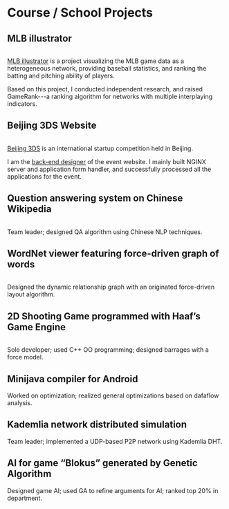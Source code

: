 Course / School Projects
====

## MLB illustrator

<div class="row-fluid">
    <div class="span12">
        <div class="span3">
            <a href="{{ref:images/mlbi_large.png}}"><img class="" title="" src="{{ref:images/mlbi_large.png}}" /></a>
        </div>
        <div class="span9">
            <p><a href="http://www.zifeishan.org/mlb_illustrator/">MLB illustrator</a> is a project visualizing the MLB game data as a heterogeneous network, providing baseball statistics, and ranking the batting and pitching ability of players.</p>
            <p>Based on this project, I conducted independent research, and raised GameRank---a ranking algorithm for networks with multiple interplaying indicators.</p>
        </div>
    </div>
</div>


## Beijing 3DS Website


<div class="row-fluid">
    <div class="span12">
        <div class="span3">
            <a href="{{ref:images/bj3ds.png}}"><img class="" title="" src="{{ref:images/bj3ds.png}}" /></a>
        </div>
        <div class="span9">


<p><a href="http://www.beijing3ds.org">Beijing 3DS</a> is an international startup competition held in Beijing. </p>
<p>I am the <a href="http://www.beijing3ds.org/about/#team">back-end designer</a> of the event website. I mainly built NGINX server and application form handler, and successfully processed all the applications for the event.</p>
        </div>
    </div>
</div>

## Question answering system on Chinese Wikipedia

<div class="row-fluid">
    <div class="span12">
        <div class="span3">
            <a href="{{ref:images/chinesewiki.png}}"><img class="" title="" src="{{ref:images/chinesewiki.png}}" /></a>
        </div>
        <div class="span9">

<p>Team leader; designed QA algorithm using Chinese NLP techniques.</p>
        </div>
    </div>
</div>

## WordNet viewer featuring force-driven graph of words

<div class="row-fluid">
    <div class="span12">
        <div class="span3">
            <a href="{{ref:images/wordnet.png}}"><img class="" title="" src="{{ref:images/wordnet.png}}" /></a>
        </div>
        <div class="span9">


<p>Designed the dynamic relationship graph with an originated force-driven layout algorithm.</p>
        </div>
    </div>
</div>

## 2D Shooting Game programmed with Haaf’s Game Engine

<div class="row-fluid">
    <div class="span12">
        <div class="span3">
            <a href="{{ref:images/2dgame.png}}"><img class="" title="" src="{{ref:images/2dgame.png}}" /></a>
        </div>
        <div class="span9">
<p>Sole developer; used C++ OO programming; designed barrages with a force model.</p>
        </div>
    </div>
</div>


## Minijava compiler for Android

Worked on optimization; realized general optimizations based on dafaflow analysis.

## Kademlia network distributed simulation

Team leader; implemented a UDP-based P2P network using Kademlia DHT.

## AI for game “Blokus” generated by Genetic Algorithm

Designed game AI; used GA to refine arguments for AI; ranked top 20% in department.

